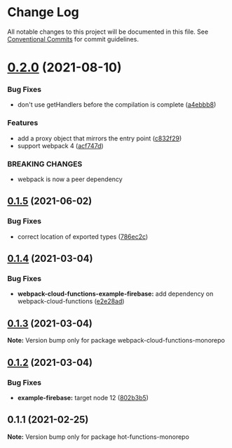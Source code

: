 # Change Log

All notable changes to this project will be documented in this file.
See [Conventional Commits](https://conventionalcommits.org) for commit guidelines.

# [0.2.0](https://github.com/hedgepigdaniel/webpack-cloud-functions/compare/v0.1.5...v0.2.0) (2021-08-10)


### Bug Fixes

* don't use getHandlers before the compilation is complete ([a4ebbb8](https://github.com/hedgepigdaniel/webpack-cloud-functions/commit/a4ebbb88f23212db564e250320dcb077eb71e8d9))


### Features

* add a proxy object that mirrors the entry point ([c832f29](https://github.com/hedgepigdaniel/webpack-cloud-functions/commit/c832f294ee4ebe88f045f9cc0ca3e08d698ddc61))
* support webpack 4 ([acf747d](https://github.com/hedgepigdaniel/webpack-cloud-functions/commit/acf747dbdd5a88559ae8a896d28002f0f78958bc))


### BREAKING CHANGES

* webpack is now a peer dependency





## [0.1.5](https://github.com/hedgepigdaniel/webpack-cloud-functions/compare/v0.1.4...v0.1.5) (2021-06-02)


### Bug Fixes

* correct location of exported types ([786ec2c](https://github.com/hedgepigdaniel/webpack-cloud-functions/commit/786ec2c0f3e72d501845413c6330aaf338374efc))





## [0.1.4](https://github.com/hedgepigdaniel/webpack-cloud-functions/compare/v0.1.3...v0.1.4) (2021-03-04)


### Bug Fixes

* **webpack-cloud-functions-example-firebase:** add dependency on webpack-cloud-functions ([e2e28ad](https://github.com/hedgepigdaniel/webpack-cloud-functions/commit/e2e28ad2d6054b7d62e227c9441c8127cc84567c))





## [0.1.3](https://github.com/hedgepigdaniel/webpack-cloud-functions/compare/v0.1.2...v0.1.3) (2021-03-04)

**Note:** Version bump only for package webpack-cloud-functions-monorepo





## [0.1.2](https://github.com/hedgepigdaniel/webpack-cloud-functions/compare/v0.1.1...v0.1.2) (2021-03-04)


### Bug Fixes

* **example-firebase:** target node 12 ([802b3b5](https://github.com/hedgepigdaniel/webpack-cloud-functions/commit/802b3b5b84f639c9e8f2ad20d8ff822811ff09ef))





## 0.1.1 (2021-02-25)

**Note:** Version bump only for package hot-functions-monorepo
